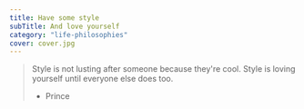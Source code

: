 ```yaml
---
title: Have some style
subTitle: And love yourself
category: "life-philosophies"
cover: cover.jpg
---
```


> Style is not lusting after someone because they're cool. Style is loving yourself until everyone else does too.
> - Prince
